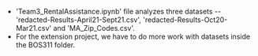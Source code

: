 * 'Team3_RentalAssistance.ipynb' file analyzes three datasets -- 'redacted-Results-April21-Sept21.csv', 'redacted-Results-Oct20-Mar21.csv' and 'MA_Zip_Codes.csv'.
* For the extension project, we have to do more work with datasets inside the BOS311 folder.
